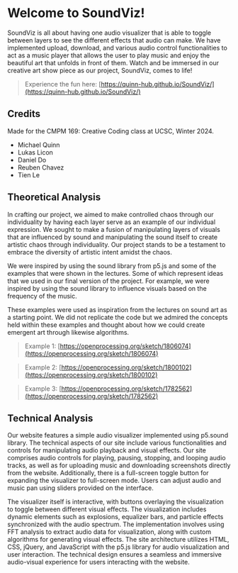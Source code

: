 # Welcome to SoundViz!

SoundViz is all about having one audio visualizer that is able to toggle between layers to see the different effects that audio can make. We have implemented upload, download, and various audio control functionalities to act as a music player that allows the user to play music and enjoy the beautiful art that unfolds in front of them. Watch and be immersed in our creative art show piece as our project, SoundViz, comes to life!

>Experience the fun here: [https://quinn-hub.github.io/SoundViz/](https://quinn-hub.github.io/SoundViz/)


## Credits
Made for the CMPM 169: Creative Coding class at UCSC, Winter 2024.

- Michael Quinn
- Lukas Licon
- Daniel Do
- Reuben Chavez
- Tien Le

## Theoretical Analysis
In crafting our project, we aimed to make controlled chaos through our individuality by having each layer serve as an example of our individual expression. We sought to make a fusion of manipulating layers of visuals that are influenced by sound and manipulating the sound itself to create artistic chaos through individuality. Our project stands to be a testament to embrace the diversity of artistic intent amidst the chaos.

  

We were inspired by using the sound library from p5.js and some of the examples that were shown in the lectures. Some of which represent ideas that we used in our final version of the project. For example, we were inspired by using the sound library to influence visuals based on the frequency of the music.

  

These examples were used as inspiration from the lectures on sound art as a starting point. We did not replicate the code but we admired the concepts held within these examples and thought about how we could create emergent art through likewise algorithms.

>Example 1: [https://openprocessing.org/sketch/1806074](https://openprocessing.org/sketch/1806074)

>Example 2: [https://openprocessing.org/sketch/1800102](https://openprocessing.org/sketch/1800102)

>Example 3: [https://openprocessing.org/sketch/1782562](https://openprocessing.org/sketch/1782562)

## Technical Analysis

Our website features a simple audio visualizer implemented using p5.sound library. The technical aspects of our site include various functionalities and controls for manipulating audio playback and visual effects. Our site comprises audio controls for playing, pausing, stopping, and looping audio tracks, as well as for uploading music and downloading screenshots directly from the website. Additionally, there is a full-screen toggle button for expanding the visualizer to full-screen mode. Users can adjust audio and music pan using sliders provided on the interface. 

The visualizer itself is interactive, with buttons overlaying the visualization to toggle between different visual effects. The visualization includes dynamic elements such as explosions, equalizer bars, and particle effects synchronized with the audio spectrum. The implementation involves using FFT analysis to extract audio data for visualization, along with custom algorithms for generating visual effects. The site architecture utilizes HTML, CSS, jQuery, and JavaScript with the p5.js library for audio visualization and user interaction. The technical design ensures a seamless and immersive audio-visual experience for users interacting with the website.